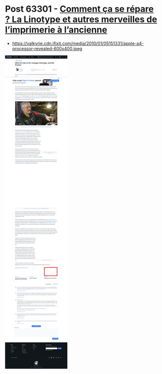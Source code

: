 # Post 63301 - [Comment ça se répare ? La Linotype et autres merveilles de l&#8217;imprimerie à l&#8217;ancienne](https://www.ifixit.com/News/63301/comment-ca-se-repare-la-linotype-et-autres-merveilles-de-limprimerie-a-lancienne)

- https://valkyrie.cdn.ifixit.com/media/2010/01/05151331/apple-a4-processor-revealed-600x400.jpeg

![screencap](screenshots/e3ce2e9a-71bf-4a47-b751-b277e338459b.png)
